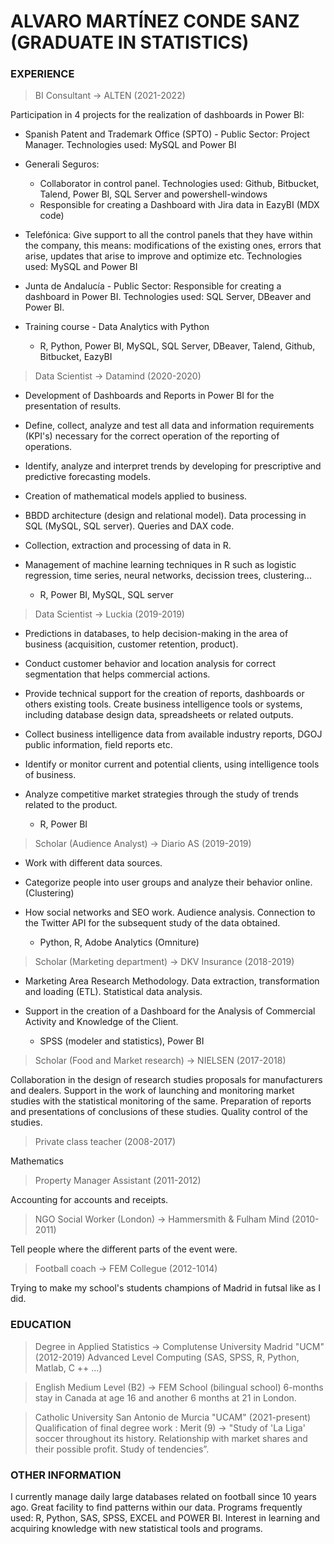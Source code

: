 # ALVARO MARTÍNEZ CONDE SANZ (GRADUATE IN STATISTICS)

### EXPERIENCE

> BI Consultant -> ALTEN (2021-2022)

Participation in 4 projects for the realization of dashboards in Power BI:

* Spanish Patent and Trademark Office (SPTO) - Public Sector: Project Manager. Technologies used: MySQL and Power BI
* Generali Seguros: 
  + Collaborator in control panel. Technologies used: Github, Bitbucket, Talend, Power BI, SQL Server and powershell-windows
  + Responsible for creating a Dashboard with Jira data in EazyBI (MDX code)
* Telefónica: Give support to all the control panels that they have within the company, this means: modifications of the existing ones, errors that arise, updates that arise to improve and optimize etc. Technologies used: MySQL and Power BI
* Junta de Andalucía - Public Sector: Responsible for creating a dashboard in Power BI. Technologies used: SQL Server, DBeaver and Power BI.
* Training course - Data Analytics with Python

  + R, Python, Power BI, MySQL, SQL Server, DBeaver, Talend, Github, Bitbucket, EazyBI

> Data Scientist -> Datamind (2020-2020)

* Development of Dashboards and Reports in Power BI for the presentation of results.
* Define, collect, analyze and test all data and information requirements (KPI's) necessary for the correct operation of the reporting of operations.
* Identify, analyze and interpret trends by developing for prescriptive and predictive forecasting models.
* Creation of mathematical models applied to business.
* BBDD architecture (design and relational model). Data processing in SQL (MySQL, SQL server). Queries and DAX code.
* Collection, extraction and processing of data in R.
* Management of machine learning techniques in R such as logistic regression, time series, neural networks, decission trees, clustering...

  + R, Power BI, MySQL, SQL server

> Data Scientist -> Luckia (2019-2019)

* Predictions in databases, to help decision-making in the area of business (acquisition, customer retention, product).
* Conduct customer behavior and location analysis for correct segmentation that helps commercial actions.
* Provide technical support for the creation of reports, dashboards or others existing tools. Create business intelligence tools or systems, including database design data, spreadsheets or related outputs.
* Collect business intelligence data from available industry reports, DGOJ public information, field reports etc.
* Identify or monitor current and potential clients, using intelligence tools of business.
* Analyze competitive market strategies through the study of trends related to the product.

  + R, Power BI

> Scholar (Audience Analyst) -> Diario AS (2019-2019)

* Work with different data sources.
* Categorize people into user groups and analyze their behavior online. (Clustering)
* How social networks and SEO work. Audience analysis. Connection to the Twitter API for the subsequent study of the data obtained. 

  + Python, R, Adobe Analytics (Omniture)

> Scholar (Marketing department) -> DKV Insurance (2018-2019)

* Marketing Area Research Methodology.
Data extraction, transformation and loading (ETL).
Statistical data analysis.
* Support in the creation of a Dashboard for the Analysis of Commercial Activity and Knowledge of the Client.

  + SPSS (modeler and statistics), Power BI

> Scholar (Food and Market research) -> NIELSEN (2017-2018)

Collaboration in the design of research studies proposals for manufacturers and
dealers. Support in the work of launching and monitoring market studies
with the statistical monitoring of the same. Preparation of reports and presentations of
conclusions of these studies. Quality control of the studies.

> Private class teacher (2008-2017)

Mathematics

> Property Manager Assistant (2011-2012)

Accounting for accounts and receipts.

> NGO Social Worker (London) -> Hammersmith & Fulham Mind (2010-2011)

Tell people where the different parts of the event were.

> Football coach -> FEM Collegue (2012-1014)

Trying to make my school's students champions of Madrid in futsal like as I did.
                          
### EDUCATION

> Degree in Applied Statistics -> Complutense University Madrid "UCM" (2012-2019)
Advanced Level Computing (SAS, SPSS, R, Python, Matlab, C ++ ...)

> English Medium Level (B2) -> FEM School (bilingual school)
6-months stay in Canada at age 16 and another 6 months at 21 in London.

> Catholic University San Antonio de Murcia "UCAM" (2021-present)
Qualification of final degree work : Merit (9) -> "Study of 'La Liga' soccer throughout its history. Relationship with market shares and their possible profit. Study of tendencies”.

### OTHER INFORMATION

I currently manage daily large databases related on football since 10 years ago. Great facility to find patterns within our data. Programs frequently used: R, Python, SAS, SPSS, EXCEL and POWER BI.
Interest in learning and acquiring knowledge with new statistical tools and programs.
                          

